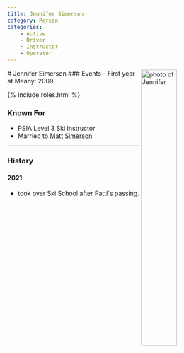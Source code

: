 ```yaml
---
title: Jennifer Simerson
category: Person
categories:
    - Active
    - Driver
    - Instructor
    - Operator
---
```

<img src="img/2022-Jennifer-Simerson.jpeg" align="right" style="width: 40%;" alt="photo of Jennifer">
# Jennifer Simerson
### Events
- First year at Meany: 2009

{% include roles.html %}

### Known For
- PSIA Level 3 Ski Instructor
- Married to [Matt Simerson](Matt-Simerson)


---
### History
#### 2021

- took over Ski School after Patti's passing.
